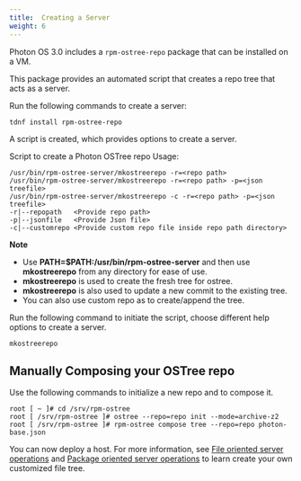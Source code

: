 ```yaml
---
title:  Creating a Server
weight: 6
---
```


Photon OS 3.0 includes a `rpm-ostree-repo` package that can be installed on a VM.

This package provides an automated script that creates a repo tree that acts as a server.

Run the following commands to create a server:

```
tdnf install rpm-ostree-repo
```

A script is created, which provides options to create a server.
<p>Script to create a Photon OSTree repo
Usage: 

```
/usr/bin/rpm-ostree-server/mkostreerepo -r=<repo path> 
/usr/bin/rpm-ostree-server/mkostreerepo -r=<repo path> -p=<json treefile>
/usr/bin/rpm-ostree-server/mkostreerepo -c -r=<repo path> -p=<json treefile>
-r|--repopath   <Provide repo path> 
-p|--jsonfile   <Provide Json file> 
-c|--customrepo <Provide custom repo file inside repo path directory>
```
**Note**

- Use **PATH=$PATH:/usr/bin/rpm-ostree-server** and then use **mkostreerepo** from any directory for ease of use.
- **mkostreerepo** is used to create the fresh tree for ostree.
- **mkostreerepo** is also used to update a new commit to the existing tree.
- You can also use custom repo as to create/append the tree.




Run the following command to initiate the script, choose different help options to create a server.


```
mkostreerepo
```

## Manually Composing your OSTree repo  

Use the following commands to initialize a new repo and to compose it.

```
root [ ~ ]# cd /srv/rpm-ostree
root [ /srv/rpm-ostree ]# ostree --repo=repo init --mode=archive-z2
root [ /srv/rpm-ostree ]# rpm-ostree compose tree --repo=repo photon-base.json
```

You can now deploy a host. For more information, see [File oriented server operations](../file-oriented-server-operations/) and [Package oriented server operations](../package-oriented-server-operations/) to learn create your own customized file tree.
